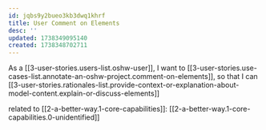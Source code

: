 ```yaml
---
id: jqbs9y2bueo3kb3dwq1khrf
title: User Comment on Elements
desc: ''
updated: 1738349095140
created: 1738348702711
---
```


As a [[3-user-stories.users-list.oshw-user]],
I want to [[3-user-stories.use-cases-list.annotate-an-oshw-project.comment-on-elements]],
so that I can [[3-user-stories.rationales-list.provide-context-or-explanation-about-model-content.explain-or-discuss-elements]]

related to [[2-a-better-way.1-core-capabilities]]: [[2-a-better-way.1-core-capabilities.0-unidentified]]
